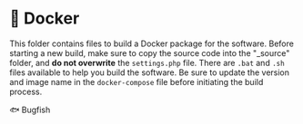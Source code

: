 # 🐋 Docker

This folder contains files to build a Docker package for the software. Before starting a new build, make sure to copy the source code into the "_source" folder, and **do not overwrite** the `settings.php` file. There are `.bat` and `.sh` files available to help you build the software. Be sure to update the version and image name in the `docker-compose` file before initiating the build process.

🐟 Bugfish